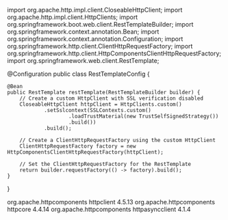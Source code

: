 import org.apache.http.impl.client.CloseableHttpClient;
import org.apache.http.impl.client.HttpClients;
import org.springframework.boot.web.client.RestTemplateBuilder;
import org.springframework.context.annotation.Bean;
import org.springframework.context.annotation.Configuration;
import org.springframework.http.client.ClientHttpRequestFactory;
import org.springframework.http.client.HttpComponentsClientHttpRequestFactory;
import org.springframework.web.client.RestTemplate;

@Configuration
public class RestTemplateConfig {

    @Bean
    public RestTemplate restTemplate(RestTemplateBuilder builder) {
        // Create a custom HttpClient with SSL verification disabled
        CloseableHttpClient httpClient = HttpClients.custom()
                .setSslcontext(SSLContexts.custom()
                        .loadTrustMaterial(new TrustSelfSignedStrategy())
                        .build())
                .build();

        // Create a ClientHttpRequestFactory using the custom HttpClient
        ClientHttpRequestFactory factory = new HttpComponentsClientHttpRequestFactory(httpClient);

        // Set the ClientHttpRequestFactory for the RestTemplate
        return builder.requestFactory(() -> factory).build();
    }
}






<dependency>
    <groupId>org.apache.httpcomponents</groupId>
    <artifactId>httpclient</artifactId>
    <version>4.5.13</version> <!-- Use the latest version -->
</dependency>
<dependency>
    <groupId>org.apache.httpcomponents</groupId>
    <artifactId>httpcore</artifactId>
    <version>4.4.14</version> <!-- Use the latest version -->
</dependency>
<dependency>
    <groupId>org.apache.httpcomponents</groupId>
    <artifactId>httpasyncclient</artifactId>
    <version>4.1.4</version> <!-- Use the latest version -->
</dependency>
